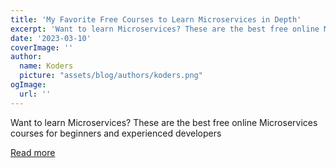 ```yaml
---
title: 'My Favorite Free Courses to Learn Microservices in Depth'
excerpt: 'Want to learn Microservices? These are the best free online Microservices courses for beginners and experienced developers'
date: '2023-03-10'
coverImage: ''
author:
  name: Koders
  picture: "assets/blog/authors/koders.png"
ogImage:
  url: ''
---
```


Want to learn Microservices? These are the best free online Microservices courses for beginners and experienced developers

[Read more](https://dev.to/javinpaul/my-favorite-free-courses-to-learn-microservices-in-depth-12el)
